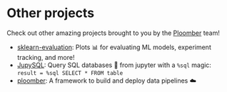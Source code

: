 # Other projects

Check out other amazing projects brought to you by the [Ploomber](https://ploomber.io/) team!

- [sklearn-evaluation](https://github.com/ploomber/sklearn-evaluation): Plots 📊 for evaluating ML models, experiment tracking, and more!
- [JupySQL](https://github.com/ploomber/jupysql): Query SQL databases 🔎 from jupyter with a `%sql` magic: `result = %sql SELECT * FROM table`
- [ploomber](https://github.com/ploomber/ploomber): A framework to build and deploy data pipelines ☁️